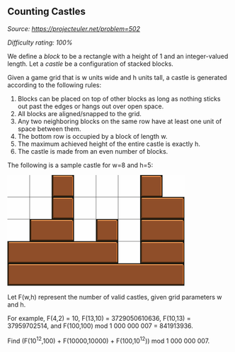 Counting Castles
----------------

*Source: https://projecteuler.net/problem=502*


*Difficulty rating: 100%*

We define a *block* to be a rectangle with a height of 1 and an
integer-valued length. Let a *castle* be a configuration of stacked
blocks.

Given a game grid that is w units wide and h units tall, a castle is
generated according to the following rules:

1.  Blocks can be placed on top of other blocks as long as nothing
    sticks out past the edges or hangs out over open space.
2.  All blocks are aligned/snapped to the grid.
3.  Any two neighboring blocks on the same row have at least one unit of
    space between them.
4.  The bottom row is occupied by a block of length w.
5.  The maximum achieved height of the entire castle is exactly h.
6.  The castle is made from an even number of blocks.

The following is a sample castle for w=8 and h=5:

![p502\_castles.png](img/p502_castles.png)

Let F(w,h) represent the number of valid castles, given grid parameters
w and h.

For example, F(4,2) = 10, F(13,10) = 3729050610636, F(10,13) =
37959702514, and F(100,100) mod 1 000 000 007 = 841913936.

Find (F(10<sup>12</sup>,100) + F(10000,10000) + F(100,10<sup>12</sup>)) mod 1 000 000 007.

